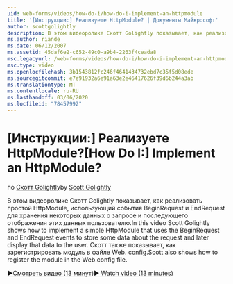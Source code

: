 ```yaml
---
uid: web-forms/videos/how-do-i/how-do-i-implement-an-httpmodule
title: '[Инструкции:] Реализуете HttpModule? | Документы Майкрософт'
author: scottgolightly
description: В этом видеоролике Скотт Golightly показывает, как реализовать простой HttpModule, использующий события BeginRequest и EndRequest для хранения некоторых данных о запросы...
ms.author: riande
ms.date: 06/12/2007
ms.assetid: 45daf6e2-c652-49c0-a9b4-2263f4ceada8
msc.legacyurl: /web-forms/videos/how-do-i/how-do-i-implement-an-httpmodule
msc.type: video
ms.openlocfilehash: 3b1543812fc246f4641434732ebd7c35f5d08ede
ms.sourcegitcommit: e7e91932a6e91a63e2e46417626f39d6b244a3ab
ms.translationtype: MT
ms.contentlocale: ru-RU
ms.lasthandoff: 03/06/2020
ms.locfileid: "78457992"
---
```

# <a name="how-do-i-implement-an-httpmodule"></a><span data-ttu-id="0efc6-104">[Инструкции:] Реализуете HttpModule?</span><span class="sxs-lookup"><span data-stu-id="0efc6-104">[How Do I:] Implement an HttpModule?</span></span>

<span data-ttu-id="0efc6-105">по [Скотт Golightly](https://github.com/scottgolightly)</span><span class="sxs-lookup"><span data-stu-id="0efc6-105">by [Scott Golightly](https://github.com/scottgolightly)</span></span>

<span data-ttu-id="0efc6-106">В этом видеоролике Скотт Golightly показывает, как реализовать простой HttpModule, использующий события BeginRequest и EndRequest для хранения некоторых данных о запросе и последующего отображения этих данных пользователю.</span><span class="sxs-lookup"><span data-stu-id="0efc6-106">In this video Scott Golightly shows how to implement a simple HttpModule that uses the BeginRequest and EndRequest events to store some data about the request and later display that data to the user.</span></span> <span data-ttu-id="0efc6-107">Скотт также показывает, как зарегистрировать модуль в файле Web. config.</span><span class="sxs-lookup"><span data-stu-id="0efc6-107">Scott also shows how to register the module in the Web.config file.</span></span>

[<span data-ttu-id="0efc6-108">&#9654;Смотреть видео (13 минут)</span><span class="sxs-lookup"><span data-stu-id="0efc6-108">&#9654; Watch video (13 minutes)</span></span>](https://channel9.msdn.com/Blogs/ASP-NET-Site-Videos/how-do-i-implement-an-httpmodule)

